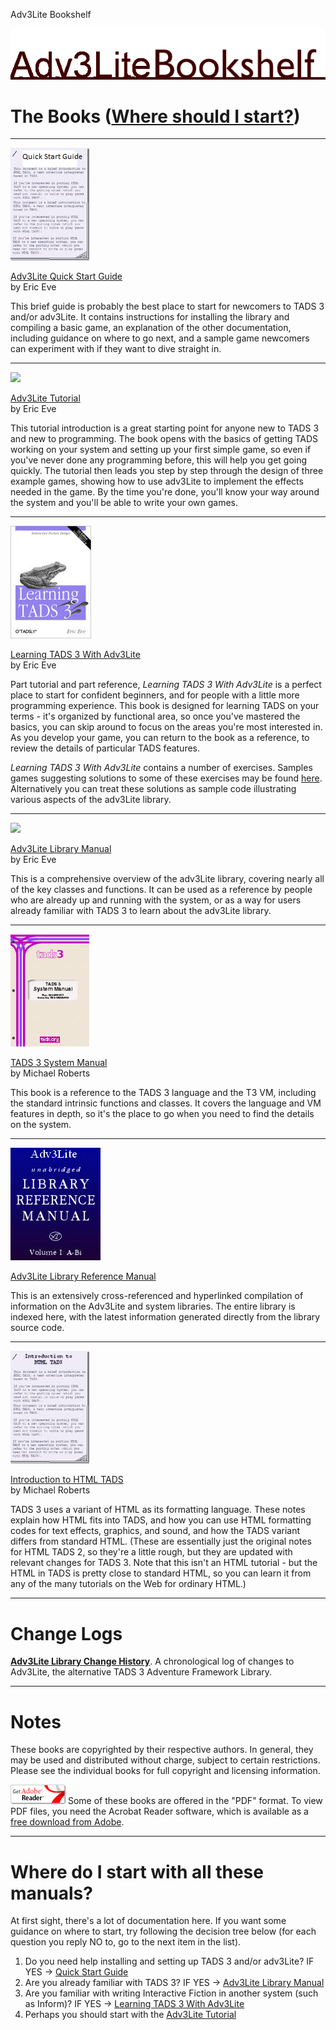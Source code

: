 Adv3Lite Bookshelf

![](title2.gif)

# The Books ([Where should I start?](#wherestart))

------------------------------------------------------------------------

[![](qstart_cover.jpg)](t3QuickStart.htm)

[Adv3Lite Quick Start Guide](t3QuickStart.htm)  
by Eric Eve

This brief guide is probably the best place to start for newcomers to
TADS 3 and/or adv3Lite. It contains instructions for installing the
library and compiling a basic game, an explanation of the other
documentation, including guidance on where to go next, and a sample game
newcomers can experiment with if they want to dive straight in.

------------------------------------------------------------------------

[![](tutorial/mancover.jpg)](tutorial/index.htm)

[Adv3Lite Tutorial](tutorial/index.htm)  
by Eric Eve

This tutorial introduction is a great starting point for anyone new to
TADS 3 and new to programming. The book opens with the basics of getting
TADS working on your system and setting up your first simple game, so
even if you've never done any programming before, this will help you get
going quickly. The tutorial then leads you step by step through the
design of three example games, showing how to use adv3Lite to implement
the effects needed in the game. By the time you're done, you'll know
your way around the system and you'll be able to write your own games.

------------------------------------------------------------------------

[![](learning_cover.jpg)](learning/LearningT3Lite.pdf)

[Learning TADS 3 With Adv3Lite](learning/LearningT3Lite.pdf)  
by Eric Eve

Part tutorial and part reference, *Learning TADS 3 With Adv3Lite* is a
perfect place to start for confident beginners, and for people with a
little more programming experience. This book is designed for learning
TADS on your terms - it's organized by functional area, so once you've
mastered the basics, you can skip around to focus on the areas you're
most interested in. As you develop your game, you can return to the book
as a reference, to review the details of particular TADS features.

*Learning TADS 3 With Adv3Lite* contains a number of exercises. Samples
games suggesting solutions to some of these exercises may be found
[here](learning/exercises.htm). Alternatively you can treat these
solutions as sample code illustrating various aspects of the adv3Lite
library.

------------------------------------------------------------------------

[![](manual/mancover.jpg)](manual/index.htm)

[Adv3Lite Library Manual](manual/index.htm)  
by Eric Eve

This is a comprehensive overview of the adv3Lite library, covering
nearly all of the key classes and functions. It can be used as a
reference by people who are already up and running with the system, or
as a way for users already familiar with TADS 3 to learn about the
adv3Lite library.

------------------------------------------------------------------------

[![](syscover.jpg)](sysman.htm)

[TADS 3 System Manual](sysman.htm)  
by Michael Roberts

This book is a reference to the TADS 3 language and the T3 VM, including
the standard intrinsic functions and classes. It covers the language and
VM features in depth, so it's the place to go when you need to find the
details on the system.

------------------------------------------------------------------------

[![](libcover.jpg)](libref/index.html)

[Adv3Lite Library Reference Manual](libref/index.html)

This is an extensively cross-referenced and hyperlinked compilation of
information on the Adv3Lite and system libraries. The entire library is
indexed here, with the latest information generated directly from the
library source code.

------------------------------------------------------------------------

[![](htads_cover.jpg)](http://www.tads.org/t3doc/doc/htmltads/intro.htm)

[Introduction to HTML
TADS](http://www.tads.org/t3doc/doc/htmltads/intro.htm)  
by Michael Roberts

TADS 3 uses a variant of HTML as its formatting language. These notes
explain how HTML fits into TADS, and how you can use HTML formatting
codes for text effects, graphics, and sound, and how the TADS variant
differs from standard HTML. (These are essentially just the original
notes for HTML TADS 2, so they're a little rough, but they are updated
with relevant changes for TADS 3. Note that this isn't an HTML
tutorial - but the HTML in TADS is pretty close to standard HTML, so you
can learn it from any of the many tutorials on the Web for ordinary
HTML.)

------------------------------------------------------------------------

# Change Logs

[**Adv3Lite Library Change History**](manual/changelog.htm). A
chronological log of changes to Adv3Lite, the alternative TADS 3
Adventure Framework Library.

------------------------------------------------------------------------

# Notes

These books are copyrighted by their respective authors. In general,
they may be used and distributed without charge, subject to certain
restrictions. Please see the individual books for full copyright and
licensing information.

[![](getacro.gif)](http://www.adobe.com/products/acrobat/readstep.html)
Some of these books are offered in the "PDF" format. To view PDF files,
you need the Acrobat Reader software, which is available as a [free
download from
Adobe](http://www.adobe.com/products/acrobat/readstep.html).

------------------------------------------------------------------------

# Where do I start with all these manuals?

At first sight, there's a lot of documentation here. If you want some
guidance on where to start, try following the decision tree below (for
each question you reply NO to, go to the next item in the list).

1.  Do you need help installing and setting up TADS 3 and/or adv3Lite?
    IF YES -\> [Quick Start Guide](t3QuickStart.htm)
2.  Are you already familiar with TADS 3? IF YES -\> [Adv3Lite Library
    Manual](manual/index.htm)
3.  Are you familiar with writing Interactive Fiction in another system
    (such as Inform)? IF YES -\> [Learning TADS 3 With
    Adv3Lite](learning/LearningT3Lite.pdf)
4.  Perhaps you should start with the [Adv3Lite
    Tutorial](tutorial/index.htm)
